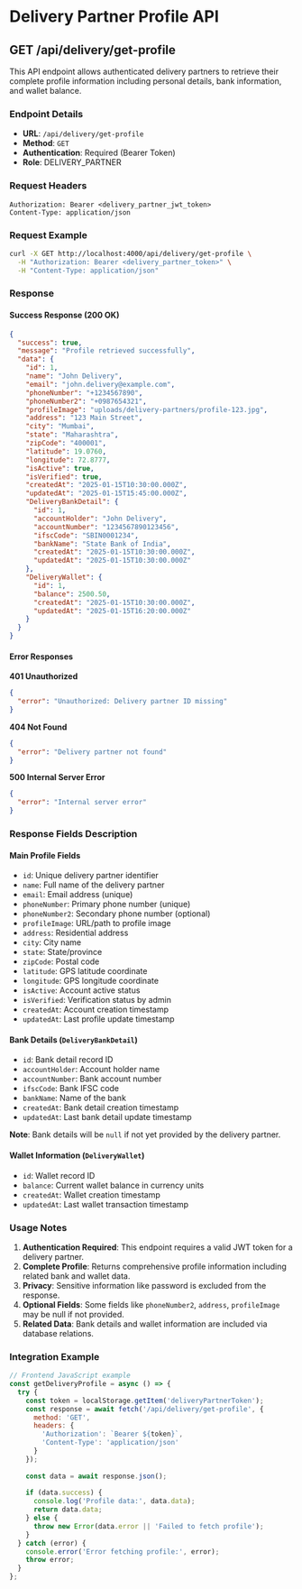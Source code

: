 # Delivery Partner Profile API

## GET /api/delivery/get-profile

This API endpoint allows authenticated delivery partners to retrieve their complete profile information including personal details, bank information, and wallet balance.

### Endpoint Details
- **URL**: `/api/delivery/get-profile`
- **Method**: `GET`
- **Authentication**: Required (Bearer Token)
- **Role**: DELIVERY_PARTNER

### Request Headers
```
Authorization: Bearer <delivery_partner_jwt_token>
Content-Type: application/json
```

### Request Example
```bash
curl -X GET http://localhost:4000/api/delivery/get-profile \
  -H "Authorization: Bearer <delivery_partner_token>" \
  -H "Content-Type: application/json"
```

### Response

#### Success Response (200 OK)
```json
{
  "success": true,
  "message": "Profile retrieved successfully",
  "data": {
    "id": 1,
    "name": "John Delivery",
    "email": "john.delivery@example.com",
    "phoneNumber": "+1234567890",
    "phoneNumber2": "+0987654321",
    "profileImage": "uploads/delivery-partners/profile-123.jpg",
    "address": "123 Main Street",
    "city": "Mumbai",
    "state": "Maharashtra",
    "zipCode": "400001",
    "latitude": 19.0760,
    "longitude": 72.8777,
    "isActive": true,
    "isVerified": true,
    "createdAt": "2025-01-15T10:30:00.000Z",
    "updatedAt": "2025-01-15T15:45:00.000Z",
    "DeliveryBankDetail": {
      "id": 1,
      "accountHolder": "John Delivery",
      "accountNumber": "1234567890123456",
      "ifscCode": "SBIN0001234",
      "bankName": "State Bank of India",
      "createdAt": "2025-01-15T10:30:00.000Z",
      "updatedAt": "2025-01-15T10:30:00.000Z"
    },
    "DeliveryWallet": {
      "id": 1,
      "balance": 2500.50,
      "createdAt": "2025-01-15T10:30:00.000Z",
      "updatedAt": "2025-01-15T16:20:00.000Z"
    }
  }
}
```

#### Error Responses

**401 Unauthorized**
```json
{
  "error": "Unauthorized: Delivery partner ID missing"
}
```

**404 Not Found**
```json
{
  "error": "Delivery partner not found"
}
```

**500 Internal Server Error**
```json
{
  "error": "Internal server error"
}
```

### Response Fields Description

#### Main Profile Fields
- `id`: Unique delivery partner identifier
- `name`: Full name of the delivery partner
- `email`: Email address (unique)
- `phoneNumber`: Primary phone number (unique)
- `phoneNumber2`: Secondary phone number (optional)
- `profileImage`: URL/path to profile image
- `address`: Residential address
- `city`: City name
- `state`: State/province
- `zipCode`: Postal code
- `latitude`: GPS latitude coordinate
- `longitude`: GPS longitude coordinate
- `isActive`: Account active status
- `isVerified`: Verification status by admin
- `createdAt`: Account creation timestamp
- `updatedAt`: Last profile update timestamp

#### Bank Details (`DeliveryBankDetail`)
- `id`: Bank detail record ID
- `accountHolder`: Account holder name
- `accountNumber`: Bank account number
- `ifscCode`: Bank IFSC code
- `bankName`: Name of the bank
- `createdAt`: Bank detail creation timestamp
- `updatedAt`: Last bank detail update timestamp

**Note**: Bank details will be `null` if not yet provided by the delivery partner.

#### Wallet Information (`DeliveryWallet`)
- `id`: Wallet record ID
- `balance`: Current wallet balance in currency units
- `createdAt`: Wallet creation timestamp
- `updatedAt`: Last wallet transaction timestamp

### Usage Notes

1. **Authentication Required**: This endpoint requires a valid JWT token for a delivery partner.
2. **Complete Profile**: Returns comprehensive profile information including related bank and wallet data.
3. **Privacy**: Sensitive information like password is excluded from the response.
4. **Optional Fields**: Some fields like `phoneNumber2`, `address`, `profileImage` may be null if not provided.
5. **Related Data**: Bank details and wallet information are included via database relations.

### Integration Example

```javascript
// Frontend JavaScript example
const getDeliveryProfile = async () => {
  try {
    const token = localStorage.getItem('deliveryPartnerToken');
    const response = await fetch('/api/delivery/get-profile', {
      method: 'GET',
      headers: {
        'Authorization': `Bearer ${token}`,
        'Content-Type': 'application/json'
      }
    });
    
    const data = await response.json();
    
    if (data.success) {
      console.log('Profile data:', data.data);
      return data.data;
    } else {
      throw new Error(data.error || 'Failed to fetch profile');
    }
  } catch (error) {
    console.error('Error fetching profile:', error);
    throw error;
  }
};
```